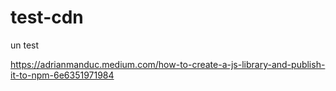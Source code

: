 # test-cdn
un test


https://adrianmanduc.medium.com/how-to-create-a-js-library-and-publish-it-to-npm-6e6351971984

